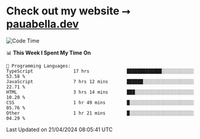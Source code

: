 # Check out my website ⭢ [pauabella.dev](https://pauabella.dev)

<!--START_SECTION:waka-->
![Code Time](http://img.shields.io/badge/Code%20Time-3%2C240%20hrs%2035%20mins-blue)

📊 **This Week I Spent My Time On** 

```text
💬 Programming Languages: 
TypeScript               17 hrs              █████████████░░░░░░░░░░░░   53.58 % 
JavaScript               7 hrs 12 mins       ██████░░░░░░░░░░░░░░░░░░░   22.71 % 
HTML                     3 hrs 14 mins       ███░░░░░░░░░░░░░░░░░░░░░░   10.20 % 
CSS                      1 hr 49 mins        █░░░░░░░░░░░░░░░░░░░░░░░░   05.76 % 
Other                    1 hr 21 mins        █░░░░░░░░░░░░░░░░░░░░░░░░   04.29 % 
```


 Last Updated on 21/04/2024 08:05:41 UTC
<!--END_SECTION:waka-->
